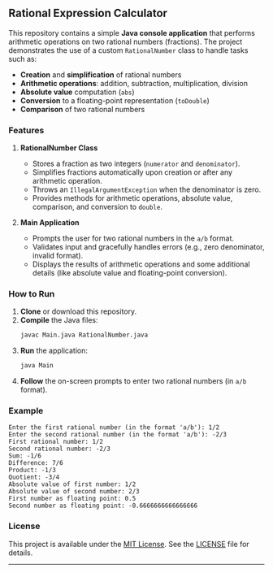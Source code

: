 ## Rational Expression Calculator

This repository contains a simple **Java console application** that performs arithmetic operations on two rational numbers (fractions). The project demonstrates the use of a custom `RationalNumber` class to handle tasks such as:

- **Creation** and **simplification** of rational numbers  
- **Arithmetic operations**: addition, subtraction, multiplication, division  
- **Absolute value** computation (`abs`)  
- **Conversion** to a floating-point representation (`toDouble`)  
- **Comparison** of two rational numbers  

### Features

1. **RationalNumber Class**  
   - Stores a fraction as two integers (`numerator` and `denominator`).  
   - Simplifies fractions automatically upon creation or after any arithmetic operation.  
   - Throws an `IllegalArgumentException` when the denominator is zero.  
   - Provides methods for arithmetic operations, absolute value, comparison, and conversion to `double`.

2. **Main Application**  
   - Prompts the user for two rational numbers in the `a/b` format.  
   - Validates input and gracefully handles errors (e.g., zero denominator, invalid format).  
   - Displays the results of arithmetic operations and some additional details (like absolute value and floating-point conversion).  

### How to Run

1. **Clone** or download this repository.  
2. **Compile** the Java files:
   ```bash
   javac Main.java RationalNumber.java
   ```
3. **Run** the application:
   ```bash
   java Main
   ```
4. **Follow** the on-screen prompts to enter two rational numbers (in `a/b` format).  

### Example

```
Enter the first rational number (in the format 'a/b'): 1/2
Enter the second rational number (in the format 'a/b'): -2/3
First rational number: 1/2
Second rational number: -2/3
Sum: -1/6
Difference: 7/6
Product: -1/3
Quotient: -3/4
Absolute value of first number: 1/2
Absolute value of second number: 2/3
First number as floating point: 0.5
Second number as floating point: -0.6666666666666666
```

### License

This project is available under the [MIT License](https://opensource.org/licenses/MIT). See the [LICENSE](LICENSE) file for details.

---
